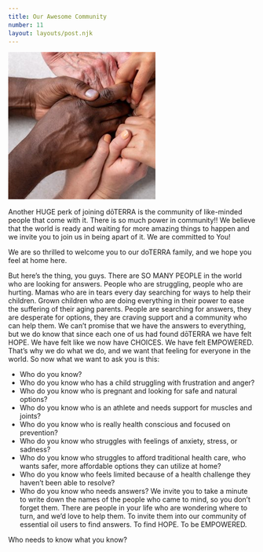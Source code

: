 ```yaml
---
title: Our Awesome Community
number: 11
layout: layouts/post.njk
---
```


<img src="/img/hands-holding.jpeg" alt="image of hands joined together" class="pull-right">

Another HUGE perk of joining dōTERRA is the community of like-minded people that come with it. There is so much power in community!! We believe that the world is ready and waiting for more amazing things to happen and we invite you to join us in being apart of it. We are committed to You!

We are so thrilled to welcome you to our doTERRA family, and we hope you feel at home here.

But here’s the thing, you guys. There are SO MANY PEOPLE in the world who are looking for answers. People who are struggling, people who are hurting. Mamas who are in tears every day searching for ways to help their children. Grown children who are doing everything in their power to ease the suffering of their aging parents. People are searching for answers, they are desperate for options, they are craving support and a community who can help them. We can’t promise that we have the answers to everything, but we do know that since each one of us had found dōTERRA we have felt HOPE. We have felt like we now have CHOICES. We have felt EMPOWERED. That’s why we do what we do, and we want that feeling for everyone in the world. So now what we want to ask you is this:

- Who do you know?
- Who do you know who has a child struggling with frustration and anger?
- Who do you know who is pregnant and looking for safe and natural options?
- Who do you know who is an athlete and needs support for muscles and joints?
- Who do you know who is really health conscious and focused on prevention?
- Who do you know who struggles with feelings of anxiety, stress, or sadness?
- Who do you know who struggles to afford traditional health care, who wants safer, more affordable options they can utilize at home?
- Who do you know who feels limited because of a health challenge they haven’t been able to resolve?
- Who do you know who needs answers?
  We invite you to take a minute to write down the names of the people who came to mind, so you don’t forget them. There are people in your life who are wondering where to turn, and we’d love to help them. To invite them into our community of essential oil users to find answers. To find HOPE. To be EMPOWERED.

Who needs to know what you know?
